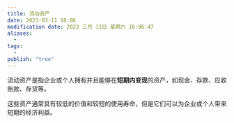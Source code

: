 ```yaml
---
title: 流动资产
date: 2023-03-11 16:06
modification date: 2023 三月 11日 星期六 16:06:47
aliases:
  - 
tags:
  - 
publish: "true"
---
```


流动资产是指企业或个人拥有并且能够在**短期内变现**的资产，如现金、存款、应收账款、存货等。

这些资产通常具有较低的价值和较短的使用寿命，但是它们可以为企业或个人带来短期的经济利益。
